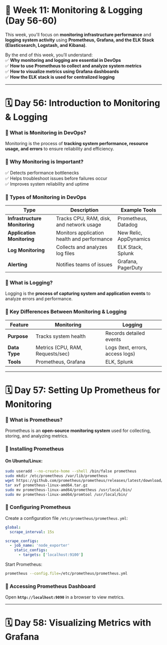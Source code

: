 # **📌 Week 11: Monitoring & Logging (Day 56-60)**  
This week, you'll focus on **monitoring infrastructure performance** and **logging system activity** using **Prometheus, Grafana, and the ELK Stack (Elasticsearch, Logstash, and Kibana)**.

By the end of this week, you’ll understand:  
✅ **Why monitoring and logging are essential in DevOps**  
✅ **How to use Prometheus to collect and analyze system metrics**  
✅ **How to visualize metrics using Grafana dashboards**  
✅ **How the ELK stack is used for centralized logging**  

---

# **🗓️ Day 56: Introduction to Monitoring & Logging**  

### **🔹 What is Monitoring in DevOps?**  
Monitoring is the process of **tracking system performance, resource usage, and errors** to ensure reliability and efficiency.

### **🔹 Why Monitoring is Important?**  
✅ Detects performance bottlenecks  
✅ Helps troubleshoot issues before failures occur  
✅ Improves system reliability and uptime  

### **🔹 Types of Monitoring in DevOps**  
| **Type** | **Description** | **Example Tools** |
|----------|---------------|------------------|
| **Infrastructure Monitoring** | Tracks CPU, RAM, disk, and network usage | Prometheus, Datadog |
| **Application Monitoring** | Monitors application health and performance | New Relic, AppDynamics |
| **Log Monitoring** | Collects and analyzes log files | ELK Stack, Splunk |
| **Alerting** | Notifies teams of issues | Grafana, PagerDuty |

### **🔹 What is Logging?**  
Logging is the **process of capturing system and application events** to analyze errors and performance.

### **🔹 Key Differences Between Monitoring & Logging**  
| **Feature** | **Monitoring** | **Logging** |
|------------|--------------|------------|
| **Purpose** | Tracks system health | Records detailed events |
| **Data Type** | Metrics (CPU, RAM, Requests/sec) | Logs (text, errors, access logs) |
| **Tools** | Prometheus, Grafana | ELK, Splunk |

---

# **🗓️ Day 57: Setting Up Prometheus for Monitoring**  

### **🔹 What is Prometheus?**  
Prometheus is an **open-source monitoring system** used for collecting, storing, and analyzing metrics.

### **🔹 Installing Prometheus**  
#### **On Ubuntu/Linux:**
```bash
sudo useradd --no-create-home --shell /bin/false prometheus
sudo mkdir /etc/prometheus /var/lib/prometheus
wget https://github.com/prometheus/prometheus/releases/latest/download/prometheus-linux-amd64.tar.gz
tar xvf prometheus-linux-amd64.tar.gz
sudo mv prometheus-linux-amd64/prometheus /usr/local/bin/
sudo mv prometheus-linux-amd64/promtool /usr/local/bin/
```

### **🔹 Configuring Prometheus**
Create a configuration file `/etc/prometheus/prometheus.yml`:
```yaml
global:
  scrape_interval: 15s

scrape_configs:
  - job_name: 'node_exporter'
    static_configs:
      - targets: ['localhost:9100']
```
Start Prometheus:
```bash
prometheus --config.file=/etc/prometheus/prometheus.yml
```

### **🔹 Accessing Prometheus Dashboard**  
Open **`http://localhost:9090`** in a browser to view metrics.

---

# **🗓️ Day 58: Visualizing Metrics with Grafana**  
